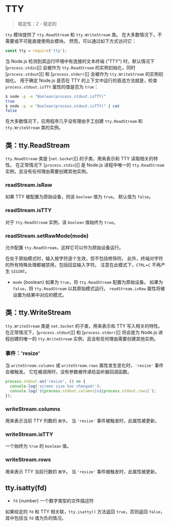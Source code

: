 # TTY

<!--introduced_in=v0.10.0-->

> 稳定性：2 - 稳定的

`tty` 模块提供了 `tty.ReadStream` 和 `tty.WriteStream` 类。 在大多数情况下，不需要或不可能直接使用此模块。 然而，可以通过如下方式访问它：

```js
const tty = require('tty');
```

当 Node.js 检测到其运行环境中有连接的文本终端 ("TTY") 时，默认情况下 [`process.stdin`][] 会被作为 `tty.ReadStream` 的实例初始化，同时 [`process.stdout`][] 和 [`process.stderr`][] 会被作为 `tty.WriteStream` 的实例初始化。 用于确定 Node.js 是否在 TTY 的上下文中运行的首选方法就是，检查 `process.stdout.isTTY` 属性的值是否为 `true`：

```sh
$ node -p -e "Boolean(process.stdout.isTTY)"
true
$ node -p -e "Boolean(process.stdout.isTTY)" | cat
false
```

在大多数情况下，应用程序几乎没有理由手工创建 `tty.ReadStream` 和 `tty.WriteStream` 类的实例。

## 类：tty.ReadStream

<!-- YAML
added: v0.5.8
-->

`tty.ReadStream` 类是 [`net.Socket`][] 的子类，用来表示和 TTY 读取相关的特性。 在正常情况下 [`process.stdin`][] 是 Node.js 进程中唯一的 `tty.ReadStream` 实例，且没有任何理由需要创建其他实例。

### readStream.isRaw

<!-- YAML
added: v0.7.7
-->

如果 TTY 被配置为原始设备，则该 `boolean` 值为 `true`。 默认值为 `false`。

### readStream.isTTY

<!-- YAML
added: v0.5.8
-->

对于 `tty.ReadStream` 实例，该 `boolean` 值始终为 `true`。

### readStream.setRawMode(mode)

<!-- YAML
added: v0.7.7
-->

允许配置 `tty.ReadStream`，这样它可以作为原始设备运行。

在处于原始模式时，输入按字符逐个生效，但不包括修饰符。 此外，终端对字符的所有特殊处理都被禁用，包括回显输入字符。 注意在此模式下，`CTRL`+`C` 不再产生 `SIGINT`。

* `mode` {boolean} 如果为 `true`，将 `tty.ReadStream` 配置为原始设备。 如果为 `false`，将 `tty.ReadStream` 以其原始模式运行。 `readStream.isRaw` 属性将被设置为结果中对应的模式。

## 类：tty.WriteStream

<!-- YAML
added: v0.5.8
-->

`tty.WriteStream` 类是 `net.Socket` 的子类，用来表示和 TTY 写入相关的特性。 在正常情况下，[`process.stdout`][] 和 [`process.stderr`][] 将会是为 Node.js 进程创建的唯一的 `tty.WriteStream` 实例，且没有任何理由需要创建其他实例。

### 事件：'resize'

<!-- YAML
added: v0.7.7
-->

当 `writeStream.columns` 或 `writeStream.rows` 属性发生变化时，`'resize'` 事件会被触发。 它在被调用时，没有参数被传递给监听器回调函数。

```js
process.stdout.on('resize', () => {
  console.log('screen size has changed!');
  console.log(`${process.stdout.columns}x${process.stdout.rows}`);
});
```

### writeStream.columns

<!-- YAML
added: v0.7.7
-->

用来表示当前 TTY 列数的 `数字`。 当 `'resize'` 事件被触发时，此属性被更新。

### writeStream.isTTY

<!-- YAML
added: v0.5.8
-->

一个始终为 `true` 的 `boolean` 值。

### writeStream.rows

<!-- YAML
added: v0.7.7
-->

用来表示 TTY 当前行数的 `数字`。 当 `'resize'` 事件被触发时，此属性被更新。

## tty.isatty(fd)

<!-- YAML
added: v0.5.8
-->

* `fd` {number} 一个数字类型的文件描述符

如果给定的 `fd` 和 TTY 相关联，`tty.isatty()` 方法返回 `true`，否则返回 `false`，其中包括当 `fd` 值为负的情况。